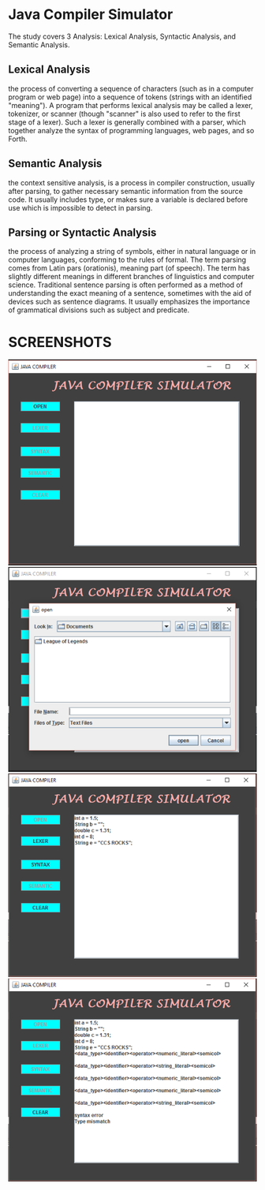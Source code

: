 # Java Compiler Simulator

The study covers 3 Analysis: 
Lexical Analysis, Syntactic Analysis, and Semantic Analysis.

## Lexical Analysis 

the process of converting a sequence of characters (such as in a computer program or web page) into a sequence of tokens (strings with an identified "meaning"). A program that performs lexical analysis may be called a lexer, tokenizer, or scanner (though "scanner" is also used to refer to the first stage of a lexer). Such a lexer is generally combined with a  parser, which together analyze the  syntax of  programming  languages, web pages, and so Forth.

## Semantic Analysis

the context sensitive analysis, is a process in  compiler construction, usually after  parsing, to gather necessary semantic information from the  source code. It usually includes type, or makes sure a variable is declared before use which is impossible to detect in parsing. 

## Parsing or Syntactic Analysis

the process of analyzing a  string of  symbols, either in  natural language or in  computer languages, conforming to the rules of formal. The term parsing comes from Latin pars (orationis), meaning  part (of speech). The term has slightly different meanings in different branches of  linguistics and  computer science. Traditional sentence parsing is often performed as a method of understanding the exact meaning of a sentence, sometimes with the aid of devices such as  sentence diagrams. It usually emphasizes the importance of grammatical divisions such as  subject and predicate. 

# SCREENSHOTS

![](Images/jcs1.png)
![](Images/jcs2.png)
![](Images/jcs3.png)
![](Images/jcs4.png)


